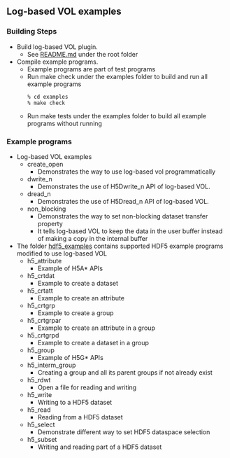 ## Log-based VOL examples 

### Building Steps
* Build log-based VOL plugin.
  + See [README.md](../README.md) under the root folder
* Compile example programs.
  + Example programs are part of test programs
  + Run make check under the examples folder to build and run all example programs
    ```
    % cd examples
    % make check
    ```
  + Run make tests under the examples folder to build all example programs without running

### Example programs
  * Log-based VOL examples
    + create_open
      + Demonstrates the way to use log-based vol programmatically
    + dwrite_n
      + Demonstrates the use of H5Dwrite_n API of log-based VOL.
    + dread_n
      + Demonstrates the use of H5Dread_n API of log-based VOL.
    + non_blocking
      + Demonstrates the way to set non-blocking dataset transfer property
      + It tells log-based VOL to keep the data in the user buffer instead of making a copy in the internal buffer
  * The folder [hdf5_examples](hdf5_examples) contains supported HDF5 example programs modified to use log-based VOL
    + h5_attribute
      + Example of H5A* APIs
    + h5_crtdat
      + Example to create a dataset
    + h5_crtatt 
      + Example to create an attribute
    + h5_crtgrp 
      + Example to create a group
    + h5_crtgrpar 
      + Example to create an attribute in a group
    + h5_crtgrpd 
      + Example to create a dataset in a group
    + h5_group 
      + Example of H5G* APIs
    + h5_interm_group 
      + Creating a group and all its parent groups if not already exist
    + h5_rdwt 
      + Open a file for reading and writing
    + h5_write
      + Writing to a HDF5 dataset 
    + h5_read 
      + Reading from a HDF5 dataset 
    + h5_select 
      + Demonstrate different way to set HDF5 dataspace selection
    + h5_subset
      + Writing and reading part of a HDF5 dataset